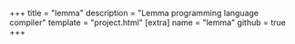 +++
title = "lemma"
description = "Lemma programming language compiler"
template = "project.html"
[extra]
name = "lemma"
github = true
+++
